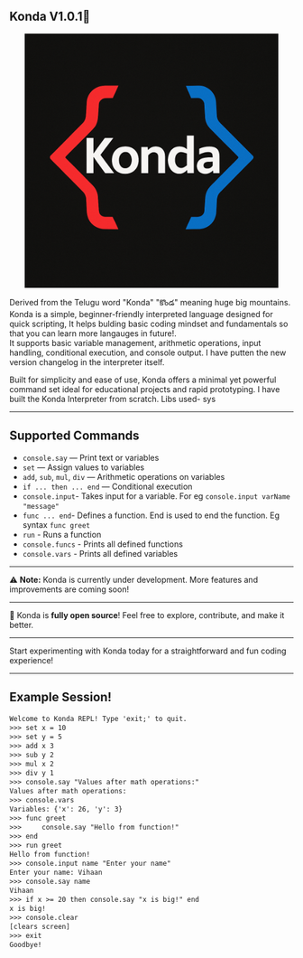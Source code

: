 ## Konda V1.0.1🗻
<p align="center">
  <img src="assets/logo.png.png" alt="Konda Logo" width="450"/>
</p>


 Derived from the Telugu word "Konda" "కొండ" meaning huge big mountains. Konda is a simple, beginner-friendly interpreted language designed for quick scripting, It helps bulding basic coding mindset and fundamentals so that you can learn more langauges in future!.  
It supports basic variable management, arithmetic operations, input handling, conditional execution, and console output. I have putten the new version changelog in the interpreter itself.

Built for simplicity and ease of use, Konda offers a minimal yet powerful command set ideal for educational projects and rapid prototyping.
I have built the Konda Interpreter from scratch. Libs used- sys

---

## Supported Commands

- `console.say` — Print text or variables  
- `set` — Assign values to variables  
- `add`, `sub`, `mul`, `div` — Arithmetic operations on variables    
- `if ... then ... end` — Conditional execution
- `console.input`- Takes input for a variable. For eg `console.input varName "message"`
- `func ... end`- Defines a function. End is used to end the function. Eg syntax `func greet`
- `run` - Runs a function
- `console.funcs` - Prints all defined functions   
- `console.vars` - Prints all defined variables                              

---

⚠️ **Note:** Konda is currently under development. More features and improvements are coming soon!

---

🚀 Konda is **fully open source**! Feel free to explore, contribute, and make it better.

---

Start experimenting with Konda today for a straightforward and fun coding experience!

---

## Example Session!

```plaintext
Welcome to Konda REPL! Type 'exit;' to quit.
>>> set x = 10
>>> set y = 5
>>> add x 3
>>> sub y 2
>>> mul x 2
>>> div y 1
>>> console.say "Values after math operations:"
Values after math operations:
>>> console.vars
Variables: {'x': 26, 'y': 3}
>>> func greet
>>>     console.say "Hello from function!"
>>> end
>>> run greet
Hello from function!
>>> console.input name "Enter your name"
Enter your name: Vihaan
>>> console.say name
Vihaan
>>> if x >= 20 then console.say "x is big!" end
x is big!
>>> console.clear
[clears screen]
>>> exit
Goodbye!

